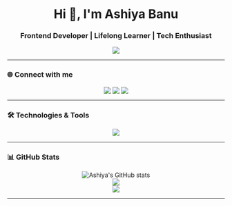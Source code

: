 <h1 align="center">Hi 👋, I'm Ashiya Banu</h1>
<h3 align="center">Frontend Developer | Lifelong Learner | Tech Enthusiast</h3>

<p align="center">
  <img src="https://readme-typing-svg.demolab.com/?lines=React%20Developer;JavaScript%20Fan;Always%20learning%20new%20things!" />
</p>

---

### 🌐 Connect with me

<p align="center">
  <a href="https://www.linkedin.com/in/ashiya-amanulla/" target="blank"><img align="center" src="https://skillicons.dev/icons?i=linkedin" /></a>
  <a href="mailto:ashiya1005@example.com" target="blank"><img align="center" src="https://skillicons.dev/icons?i=gmail" /></a>
  <a href="https://portfolio-ashiya.vercel.app/" target="blank"><img align="center" src="https://skillicons.dev/icons?i=webflow" /></a>
</p>

---

### 🛠️ Technologies & Tools

<p align="center">
  <img src="https://skillicons.dev/icons?i=html,css,js,react,redux,github,mongodb,postman,vscode,express,nodejs" />
</p>

---

### 📊 GitHub Stats

<p align="center">
  <img src="https://github-readme-stats.vercel.app/api?username=ashiyaman&show_icons=true&theme=radical" alt="Ashiya's GitHub stats" />
  <br />
  <img src="https://github-readme-streak-stats.herokuapp.com/?user=ashiyaman&theme=radical" />
  <br />
  <img src="https://github-readme-stats.vercel.app/api/top-langs/?username=ashiyaman&layout=compact&theme=radical" />
</p>

---




